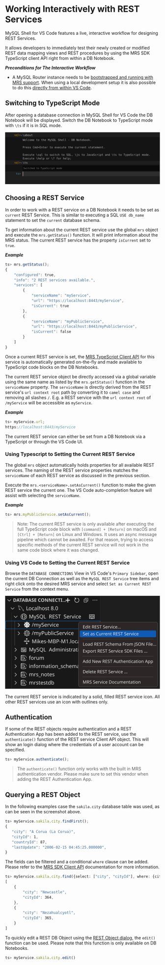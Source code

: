 <!-- Copyright (c) 2022, 2025, Oracle and/or its affiliates.

This program is free software; you can redistribute it and/or modify
it under the terms of the GNU General Public License, version 2.0,
as published by the Free Software Foundation.

This program is designed to work with certain software (including
but not limited to OpenSSL) that is licensed under separate terms, as
designated in a particular file or component or in included license
documentation.  The authors of MySQL hereby grant you an additional
permission to link the program and your derivative works with the
separately licensed software that they have either included with
the program or referenced in the documentation.

This program is distributed in the hope that it will be useful,  but
WITHOUT ANY WARRANTY; without even the implied warranty of
MERCHANTABILITY or FITNESS FOR A PARTICULAR PURPOSE.  See
the GNU General Public License, version 2.0, for more details.

You should have received a copy of the GNU General Public License
along with this program; if not, write to the Free Software Foundation, Inc.,
51 Franklin St, Fifth Floor, Boston, MA 02110-1301 USA -->

# Working Interactively with REST Services

MySQL Shell for VS Code features a live, interactive workflow for designing REST Services.

It allows developers to immediately test their newly created or modified REST data mapping views and REST procedures by using the MRS SDK TypeScript client API right from within a DB Notebook.

**_Preconditions for The Interactive Workflow_**

- A MySQL Router instance needs to be [bootstrapped and running with MRS support](#bootstrapping-and-running-mysql-routers-with-mrs-support). When using a local development setup it is also possible to do this [directly from within VS Code](#using-mysql-shell-for-vs-code-to-bootstrap-and-run-mysql-router).

## Switching to TypeScript Mode

After opening a database connection in MySQL Shell for VS Code the DB Notebook will be displayed. Switch the DB Notebook to TypeScript mode with `\ts` if it is in SQL mode.

![DB Notebook - Switch to TS mode](../../images/msg-db-notebook-switch-to-ts.svg "DB Notebook - Switch to TS mode")

## Choosing a REST Service

In order to work with a REST service on a DB Notebook it needs to be set as `current` REST Service. This is similar to executing a SQL `USE db_name` statement to set the `current` database schema.

To get information about the current REST service use the global `mrs` object and execute the `mrs.getStatus()` function. It will print information about the MRS status. The current REST service has the property `isCurrent` set to `true`.

**_Example_**

```ts
ts> mrs.getStatus();
{
    "configured": true,
    "info": "2 REST services available.",
    "services": [
        {
            "serviceName": "myService",
            "url": "https://localhost:8443/myService",
            "isCurrent": true
        },
        {
            "serviceName": "myPublicService",
            "url": "https://localhost:8443/myPublicService",
            "isCurrent": false
        }
    ]
}
```

Once a current REST service is set, the [MRS TypeScript Client API](sdk.html#document-top) for this service is automatically generated on-the-fly and made available to TypeScript code blocks on the DB Notebooks.

The current REST service object be directly accessed via a global variable using the same name as listed by the `mrs.getStatus()` function in the `serviceName` property. The `serviceName` is directly derived from the REST service's `url context root` path by converting it to `camel case` and removing all slashes `/`. E.g. a REST service with the `url context root` of `/myService` will be accessible as `myService`.

**_Example_**

```ts
ts> myService.url;
https://localhost:8443/myService
```

The current REST service can either be set from a DB Notebook via a TypeScript or through the VS Code UI.

### Using Typescript to Setting the Current REST Service

The global `mrs` object automatically holds properties for all available REST services. The naming of the REST service properties matches the `serviceName` of each REST service as discussed in the previous section.

Execute the `mrs.<serviceName>.setAsCurrent()` function to make the given REST service the current one. The VS Code auto-completion feature will assist with selecting the `serviceName`.

**_Example_**

```TypeScript
ts> mrs.myPublicService.setAsCurrent();
```

> Note: The current REST service is only available after executing the full TypeScript code block with `[command] + [Return]` on macOS and `[Ctrl] + [Return]` on Linux and Windows. It uses an async message pipeline which cannot be awaited. For that reason, trying to access specific methods of the current REST service will not work in the same code block where it was changed.

### Using VS Code to Setting the Current REST Service

Browse the `DATABASE CONNECTIONS` View in VS Code's `Primary Sidebar`, open the current DB Connection as well as the `MySQL REST Service` tree items and right click onto the desired MRS service and select `Set as Current REST Service` from the context menu.

![Setting the Current REST Service](../../images/vsc-mrs-context-menu-set-current-service.svg "Setting the Current REST Service")

The current REST service is indicated by a solid, filled REST service icon. All other REST services use an icon with outlines only.

## Authentication

If some of the REST objects require authentication and a REST Authentication App has been added to the REST service, use the `authenticate()` function of the REST service Client API object. This will show an login dialog where the credentials of a user account can be specified.

```ts
ts> myService.authenticate();
```

> The `authenticate()` function only works with the built in MRS authentication vendor. Please make sure to set this vendor when adding the REST Authentication App.

## Querying a REST Object

In the following examples case the `sakila.city` database table was used, as can be seen in the screenshot above.

```ts
ts> myService.sakila.city.findFirst();
{
   "city": "A Corua (La Corua)",
   "cityId": 1,
   "countryId": 87,
   "lastUpdate": "2006-02-15 04:45:25.000000",
}
```

The fields can be filtered and a conditional `where` clause can be added. Please refer to the [MRS SDK Client API](sdk.html#document-top) documentation for more information.

```ts
ts> myService.sakila.city.find({select: ["city", "cityId"], where: {city: {$like: "NE%"}}});
[
    {
        "city": "Newcastle",
        "cityId": 364,
    },
    {
        "city": "Nezahualcyotl",
        "cityId": 365,
    }
]
```

To quickly edit a REST DB Object using the [REST Object dialog](#mrs-object-dialog), the `edit()` function can be used. Please note that this function is only available on DB Notebooks.

```ts
ts> myService.sakila.city.edit()
```
